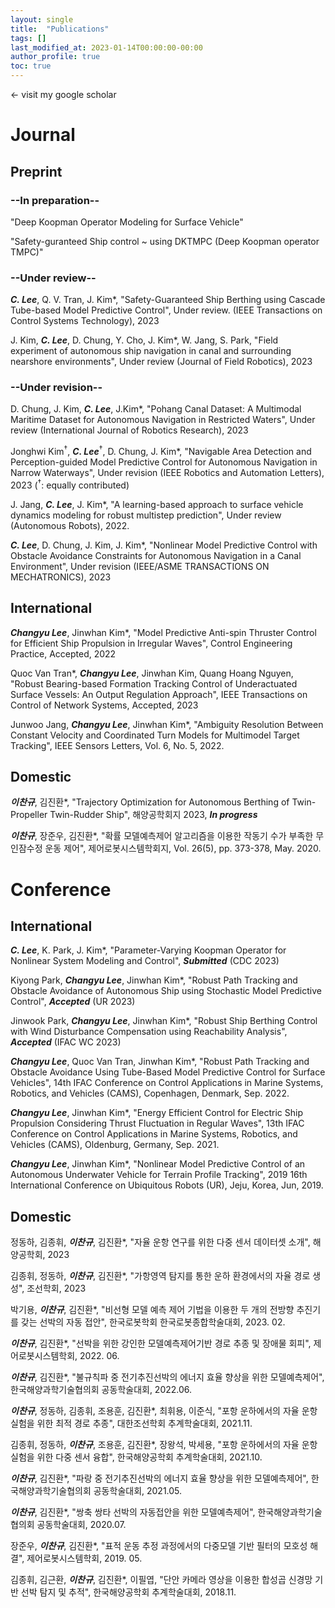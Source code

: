 ```yaml
---
layout: single
title:  "Publications"
tags: []
last_modified_at: 2023-01-14T00:00:00-00:00
author_profile: true
toc: true
---
```


&larr; visit my google scholar

# Journal
## Preprint
### --In preparation--

"Deep Koopman Operator Modeling for Surface Vehicle"

"Safety-guranteed Ship control ~ using DKTMPC (Deep Koopman operator TMPC)"

<!-- Dongha Chung, Jonghwi Kim, ***Changyu Lee***, Jinwhan Kim*, "Pohang Canal Dataset: A Multimodal Maritime Dataset for Autonomous Navigation in Restricted Waters", In prep., 2023

***Changyu Lee***, Quoc Van Tran, Jinwhan Kim*, "Safety-Guaranteed Ship Berthing using Cascade Tube-based Model Predictive Control", In prep., 2023

Jonghwi Kim, ***Changyu Lee***, Dongha Chung, Jinwhan Kim*, "Navigable Area Detection and Path Folloing Control for Autonomous Ship Navigation in Narrow Waterways", under review, 2023 -->



### --Under review--

***C. Lee***, Q. V. Tran, J. Kim*, "Safety-Guaranteed Ship Berthing using Cascade Tube-based Model Predictive Control", Under review. (IEEE Transactions on Control Systems Technology), 2023


<!-- ***Changyu Lee***, Kiyong Park, Jinwhan Kim*, "Parameter-Varying Koopman Operator for Nonlinear System Modeling and Control", under review, 2023

Jonghwi Kim, ***Changyu Lee***, Dongha Chung, Yonghoon Cho, Jinwhan Kim∗, Wangseok Jang, Saeyong Park, "Field experiment of autonomous ship navigation in canal and surrounding nearshore environments", under review, 2023

Junwoo Jang, ***Changyu Lee***, Jinwhan Kim*, "A learning-based approach to surface vehicle dynamics modeling for robust multistep prediction," under review, 2022. -->

J. Kim, ***C. Lee***, D. Chung, Y. Cho, J. Kim*, W. Jang, S. Park, "Field experiment of autonomous ship navigation in canal and surrounding nearshore environments", Under review (Journal of Field Robotics), 2023


### --Under revision--

D. Chung, J. Kim, ***C. Lee***, J.Kim*, "Pohang Canal Dataset: A Multimodal Maritime Dataset for Autonomous Navigation in Restricted Waters", Under review (International Journal of Robotics Research), 2023


Jonghwi Kim$^\dagger$, ***C. Lee***$^\dagger$, D. Chung, J. Kim*, "Navigable Area Detection and Perception-guided Model Predictive Control for Autonomous Navigation in Narrow Waterways", Under revision (IEEE Robotics and Automation Letters), 2023 ($^\dagger$: equally contributed)

J. Jang, ***C. Lee***, J. Kim*, "A learning-based approach to surface vehicle dynamics modeling for robust multistep prediction", Under review (Autonomous Robots), 2022.

<!-- ***Changyu Lee***, Jinwhan Kim*, "Model Predictive Anti-spin Thruster Control for Efficient Ship Propulsion in Irregular Waves", Under revision, 2022

***Changyu Lee***, Dongha Chung, Jonghwi Kim, Jinwhan Kim*, "Nonlinear Model Predictive Control with Obstacle Avoidance Constraints for Autonomous Navigation in a Canal Environment", Under revision, 2022  -->

***C. Lee***, D. Chung, J. Kim, J. Kim*, "Nonlinear Model Predictive Control with Obstacle Avoidance Constraints for Autonomous Navigation in a Canal Environment", Under revision (IEEE/ASME TRANSACTIONS ON MECHATRONICS), 2023

## International
<!-- (1st - 5 papers, 2nd - 5 papers) -->

<!-- ***Changyu Lee*** et al., "Deep Koopman Operator ~," In prep. (5/100), 2023 -->

<!-- Jonghwi Kim⁺, ***Changyu Lee⁺*** et al., "GPS-free Autonomous Navigation ~," In prep. (10/100), 2023 (⁺ eq. contrib.) -->

<!-- Dongha Chung, ***Changyu Lee*** et al., "Pohang Canal Dataset ~," In prep (100/100)., 2023 -->

***Changyu Lee***, Jinwhan Kim*, "Model Predictive Anti-spin Thruster Control for Efficient Ship Propulsion in Irregular Waves", Control Engineering Practice, Accepted, 2022

Quoc Van Tran*, ***Changyu Lee***, Jinwhan Kim, Quang Hoang Nguyen, "Robust Bearing-based Formation Tracking Control of Underactuated Surface Vessels: An Output Regulation Approach", IEEE Transactions on Control of Network Systems, Accepted, 2023

Junwoo Jang, ***Changyu Lee***, Jinwhan Kim*, "Ambiguity Resolution Between Constant Velocity and Coordinated Turn Models for Multimodel Target Tracking", IEEE Sensors Letters, Vol. 6, No. 5, 2022.


## Domestic
***이찬규***, 김진환*, "Trajectory Optimization for Autonomous Berthing of Twin-Propeller Twin-Rudder Ship", 해양공학회지 2023, ***In progress***

***이찬규***, 장준우, 김진환*, "확률 모델예측제어 알고리즘을 이용한 작동기 수가 부족한 무인잠수정 운동 제어", 제어로봇시스템학회지, Vol. 26(5), pp. 373-378, May. 2020.


# Conference
## International
***C. Lee***, K. Park, J. Kim*, "Parameter-Varying Koopman Operator for Nonlinear System Modeling and Control", ***Submitted*** (CDC 2023)

Kiyong Park, ***Changyu Lee***, Jinwhan Kim*, "Robust Path Tracking and Obstacle Avoidance of Autonomous Ship using Stochastic Model Predictive Control", ***Accepted*** (UR 2023)

Jinwook Park, ***Changyu Lee***, Jinwhan Kim*, "Robust Ship Berthing Control with Wind Disturbance Compensation using Reachability Analysis", ***Accepted*** (IFAC WC 2023)

***Changyu Lee***, Quoc Van Tran, Jinwhan Kim*, "Robust Path Tracking and Obstacle Avoidance Using Tube-Based Model Predictive Control for Surface Vehicles", 14th IFAC Conference on Control Applications in Marine Systems, Robotics, and Vehicles (CAMS), Copenhagen, Denmark, Sep. 2022.

***Changyu Lee***, Jinwhan Kim*, "Energy Efficient Control for Electric Ship Propulsion Considering Thrust Fluctuation in Regular Waves", 13th IFAC Conference on Control Applications in Marine Systems, Robotics, and Vehicles (CAMS), Oldenburg, Germany, Sep. 2021.

***Changyu Lee***, Jinwhan Kim*, "Nonlinear Model Predictive Control of an Autonomous Underwater Vehicle for Terrain Profile Tracking", 2019 16th International Conference on Ubiquitous Robots (UR), Jeju, Korea, Jun, 2019.


## Domestic

정동하, 김종휘, ***이찬규***, 김진환*, "자율 운항 연구를 위한 다중 센서 데이터셋 소개", 해양공학회, 2023

김종휘, 정동하, ***이찬규***, 김진환*, "가항영역 탐지를 통한 운하 환경에서의 자율 경로 생성", 조선학회, 2023

박기용, ***이찬규***, 김진환*, "비선형 모델 예측 제어 기법을 이용한 두 개의 전방향 추진기를 갖는 선박의 자동 접안", 한국로봇학회 한국로봇종합학술대회, 2023. 02.

***이찬규***, 김진환*, "선박을 위한 강인한 모델예측제어기반 경로 추종 및 장애물 회피", 제어로봇시스템학회, 2022. 06.

***이찬규***, 김진환*, "불규칙파 중 전기추진선박의 에너지 효율 향상을 위한 모델예측제어", 한국해양과학기술협의회 공동학술대회, 2022.06.

***이찬규***, 정동하, 김종휘, 조용훈, 김진환*, 최휘용, 이준식, "포항 운하에서의 자율 운항 실험을 위한 최적 경로 추종", 대한조선학회 추계학술대회, 2021.11.

김종휘, 정동하, ***이찬규***, 조용훈, 김진환*, 장왕석, 박세용, "포항 운하에서의 자율 운항 실험을 위한 다중 센서 융합", 한국해양공학회 추계학술대회, 2021.10.

***이찬규***, 김진환*, "파랑 중 전기추진선박의 에너지 효율 향상을 위한 모델예측제어", 한국해양과학기술협의회 공동학술대회, 2021.05.

***이찬규***, 김진환*, "쌍축 쌍타 선박의 자동접안을 위한 모델예측제어", 한국해양과학기술협의회 공동학술대회, 2020.07.

장준우, ***이찬규***, 김진환*, "표적 운동 추정 과정에서의 다중모델 기반 필터의 모호성 해결", 제어로봇시스템학회, 2019. 05.

김종휘, 김근환, ***이찬규***, 김진환*, 이필엽, "단안 카메라 영상을 이용한 합성곱 신경망 기반 선박 탐지 및 추적", 한국해양공학회 추계학술대회, 2018.11.


